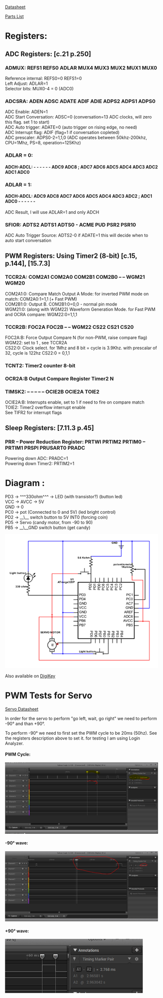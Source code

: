 
[Datasheet](https://www.sparkfun.com/datasheets/Components/SMD/ATMega328.pdf)

[Parts List](jp://github.com/gabik/avr/blob/master/MentosMachne/parts.md)
# Registers:
## ADC Registers: [c.21 p.250]

### ADMUX: REFS1 REFS0 ADLAR MUX4 MUX3 MUX2 MUX1 MUX0
Reference internal: REFS0=0 REFS1=0  
Left Adjust: ADLAR=1  
Selector bits: MUX0-4 = 0 (ADC0)  

### ADCSRA: ADEN ADSC ADATE ADIF ADIE ADPS2 ADPS1 ADPS0
ADC Enable: ADEN=1  
ADC Start Conversation: ADSC=0 (conversation=13 ADC clocks, will zero this flag. set 1 to start)  
ADC Auto trigger: ADATE=0 (auto trigger on rising edge, no need)  
ADC Interrupt flag: ADIF (flag=1 if conversation copleted)  
ADC prescaler: ADPS0-2=1,1,0 (ADC operates between 50khz-200khz, CPU=1Mhz, PS=8, operation=125Khz)  

### ADLAR = 0:
#### ADCH-ADCL: - - - - - - ADC9 ADC8 ; ADC7 ADC6 ADC5 ADC4 ADC3 ADC2 ADC1 ADC0
### ADLAR = 1:
#### ADCH-ADCL: ADC9 ADC8 ADC7 ADC6 ADC5 ADC4 ADC3 ADC2 ; ADC1 ADC0 - - - - - -
ADC Result, I will use ADLAR=1 and only ADCH  

### SFIOR: ADTS2 ADTS1 ADTS0 - ACME PUD PSR2 PSR10
ADC Auto Trigger Source: ADTS2-0 if ADATE=1 this will decide when to auto start conversation

## PWM Registers: Using Timer2 (8-bit) [c.15, p.144], [15.7.3]

### TCCR2A: COM2A1 COM2A0 COM2B1 COM2B0 – – WGM21 WGM20
COM2A1:0: Compare Match Output A Mode: for inverted PWM mode on match: COM2A0:1=1,1 (+ Fast PWM)  
COM2B1:0: Output B. COM2B1:0=0,0 - normal pin mode  
WGM21:0: (along with WGM22) Waveform Generation Mode. for Fast PWM and OCRA compare: WGM22:0=1,1,1  

### TCCR2B: FOC2A FOC2B – – WGM22 CS22 CS21 CS20
FOC2A:B: Force Output Compare N (for non-PWM, raise compare flag)  
WGM22: set to 1 , see TCCR2A  
CS22:0: Clock select. for 1Mhz and 8 bit = cycle is 3.9Khz. with prescalar of 32, cycle is 122hz CS22:0 = 0,1,1  

### TCNT2: Timer2 counter 8-bit

### OCR2A:B Output Compare Register Timer2 N

### TIMSK2: – – – – – OCIE2B OCIE2A TOIE2
OCIE2A:B: Interrupts enable, set to 1 if need to fire on compare match  
TOIE2: Timer2 overflow interrupt enable  
See TIFR2 for interrupt flags

## Sleep Registers: [7.11.3 p.45]

### PRR – Power Reduction Register: PRTWI PRTIM2 PRTIM0 – PRTIM1 PRSPI PRUSART0 PRADC
Powering down ADC: PRADC=1  
Powering down Timer2: PRTIM2=1

# Diagram :

PD3 -> ^^^330ohm^^^ -> LED (with transistor?) (button led)  
VCC -> AVCC -> 5V  
GND -> 0  
PC0 -> pot (Connected to 0 and 5V) (led bright control)  
PD2 -> \_\_\\\_\_ switch button to 5V INT0 (forcing coin)  
PD5 -> Servo (candy motor, from -90 to 90)  
PB5 -> \_\_\\\_\_GND switch button (get candy)  

![ImageDiagram](https://raw.githubusercontent.com/gabik/avr/master/MentosMachne/images/schemeit-project.png)

Also available on [DigiKey](https://www.digikey.com/schemeit/project/mentos-F8JSJ7O4010G/)

# PWM Tests for Servo
[Servo Datasheet](http://bienonline.magix.net/public/projekte-teedipper/SG90%209%20g%20Micro%20Servo.pdf)

In order for the servo to perform "go left, wait, go right" we need to perform -90&deg; and than +90&deg;.

To perform -90&deg; we need to first set the PWM cycle to be 20ms (50hz). See the registers description above to set it. for testing I am using Login Analyzer.

#### PWM Cycle:
![1.png](https://raw.githubusercontent.com/gabik/avr/master/MentosMachne/images/1.PNG)

#### -90&deg; wave:
![2.png](https://raw.githubusercontent.com/gabik/avr/master/MentosMachne/images/2.PNG)

#### +90&deg; wave:
![3.png](https://raw.githubusercontent.com/gabik/avr/master/MentosMachne/images/3.PNG)

